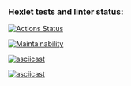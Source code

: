 ### Hexlet tests and linter status:
[![Actions Status](https://github.com/MariamManv/python-project-49/actions/workflows/hexlet-check.yml/badge.svg)](https://github.com/MariamManv/python-project-49/actions)


[![Maintainability](https://api.codeclimate.com/v1/badges/17116551a20b390f4e4f/maintainability)](https://codeclimate.com/github/MariamManv/python-project-49/maintainability)


[![asciicast](https://asciinema.org/a/GHKletbAnVTg4EgjeXrYLjEgJ.svg)](https://asciinema.org/a/GHKletbAnVTg4EgjeXrYLjEgJ)


[![asciicast](https://asciinema.org/a/tCVrgYeLYKAh99bo69PebU6MA.svg)](https://asciinema.org/a/tCVrgYeLYKAh99bo69PebU6MA)
